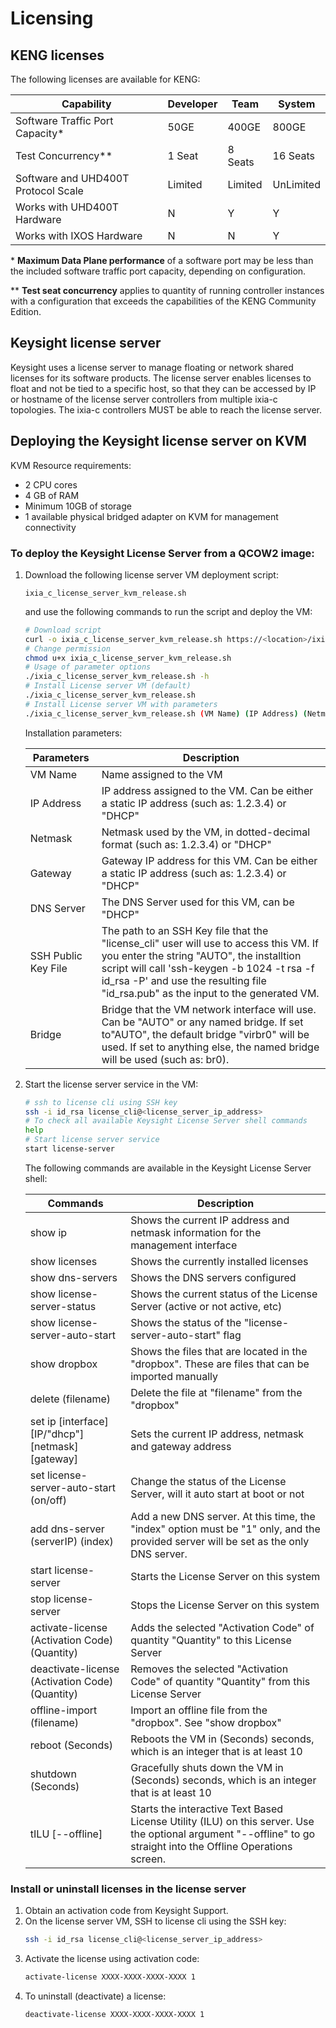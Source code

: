 # Licensing 

## KENG licenses
The following licenses are available for KENG:


  | Capability                          | Developer            | Team                           | System                              |
  |-------------------------------------|----------------------|--------------------------------|-------------------------------------|
  | Software Traffic Port Capacity*     |  50GE                |  400GE                         | 800GE                               |
  | Test Concurrency**                  |  1 Seat              |  8 Seats                       | 16 Seats                            |
  | Software and UHD400T Protocol Scale |  Limited             |  Limited                       | UnLimited                           |
  | Works with UHD400T Hardware         |  N                   |  Y                             | Y                                   |
  | Works with IXOS Hardware            |  N                   |  N                             | Y                                   |

 \* **Maximum Data Plane performance** of a software port may be less than the included software traffic port capacity, depending on configuration.

 \*\* **Test seat concurrency** applies to quantity of running controller instances with a configuration that exceeds the capabilities of the KENG Community Edition.

## Keysight license server

Keysight uses a license server to manage floating or network shared licenses for its software products. The license server enables licenses to float and not be tied to a specific host, so that they can be accessed by IP or hostname of the license server controllers from multiple ixia-c topologies. The ixia-c controllers MUST be able to reach the license server. 

## Deploying the Keysight license server on KVM
KVM Resource requirements:
  
  * 2 CPU cores
  * 4 GB of RAM
  * Minimum 10GB of storage
  * 1 available physical bridged adapter on KVM for management connectivity

### To deploy the Keysight License Server from a QCOW2 image:



1. Download the following license server VM deployment script:

 	 `ixia_c_license_server_kvm_release.sh`

	and use the following commands to run the script and deploy the VM: 

    ```sh
    # Download script
    curl -o ixia_c_license_server_kvm_release.sh https://<location>/ixia_c_license_server_kvm_release.sh
    # Change permission
    chmod u+x ixia_c_license_server_kvm_release.sh
    # Usage of parameter options
    ./ixia_c_license_server_kvm_release.sh -h
    # Install License server VM (default)
    ./ixia_c_license_server_kvm_release.sh 
    # Install License server VM with parameters
    ./ixia_c_license_server_kvm_release.sh (VM Name) (IP Address) (Netmask) (Gateway) (DNS Server) (SSH Public Key File) (Bridge) 
    ```
    Installation parameters:

    | Parameters          |Description  | 
    |---------------------|--------------|
    | VM Name             | Name assigned to the VM   | 
    | IP Address          | IP address assigned to the VM. Can be either a static IP address \(such as: 1.2.3.4\) or "DHCP"     | 
    | Netmask             | Netmask used by the VM, in dotted-decimal format \(such as: 1.2.3.4\) or "DHCP"     | 
    | Gateway             | Gateway IP address for this VM. Can be either a static IP address \(such as: 1.2.3.4\) or "DHCP"     | 
    | DNS Server          | The DNS Server used for this VM, can be "DHCP"      | 
    | SSH Public Key File | The path to an SSH Key file that the "license_cli" user will use to access this VM. If you enter the string "AUTO", the installtion script will call 'ssh-keygen -b 1024 -t rsa -f id_rsa -P' and use the resulting file "id_rsa.pub" as the input to the generated VM. |
    | Bridge              | Bridge that the VM network interface will use. Can be "AUTO" or any named bridge.  If set to"AUTO", the default bridge "virbr0" will be used. If set to anything else, the named bridge will be used \(such as: br0\).   |

2. Start the license server service in the VM:
    ```sh
    # ssh to license cli using SSH key
    ssh -i id_rsa license_cli@<license_server_ip_address>
    # To check all available Keysight License Server shell commands
    help
    # Start license server service
    start license-server
    ```
    The following commands are available in the Keysight License Server shell:

    | Commands                                                | Description  | 
    |---------------------------------------------------------|-----------|
    | show ip                                                 | Shows the current IP address and netmask information for the management interface     | 
    | show licenses                                           | Shows the currently installed licenses  |
    | show dns-servers                                        | Shows the DNS servers configured |
    | show license-server-status                              | Shows the current status of the License Server (active or not active, etc)  |
    | show license-server-auto-start                          | Shows the status of the "license-server-auto-start" flag  |
    | show dropbox                                            | Shows the files that are located in the "dropbox".  These are files that can be imported manually |
    | delete (filename)                                       | Delete the file at "filename" from the "dropbox"  |
    | set ip [interface] [IP/"dhcp"] [netmask] [gateway]      | Sets the current IP address, netmask and gateway address  |
    | set license-server-auto-start (on/off)                  | Change the status of the License Server, will it auto start at boot or not  |
    | add dns-server (serverIP) (index)                       | Add a new DNS server. At this time, the "index" option  must be "1" only, and the provided server will be set as the only DNS server.|
    | start license-server                                    | Starts the License Server on this system  |
    | stop license-server                                     | Stops the License Server on this system |
    | activate-license (Activation Code) (Quantity)           | Adds the selected "Activation Code" of quantity "Quantity" to this License Server |
    | deactivate-license (Activation Code) (Quantity)         | Removes the selected "Activation Code" of quantity "Quantity" from this License Server  |
    | offline-import (filename)                               | Import an offline file from the "dropbox".  See "show dropbox"  |
    | reboot (Seconds)                                        | Reboots the VM in (Seconds) seconds, which is an integer that is at least 10  |
    | shutdown (Seconds)                                      | Gracefully shuts down the VM in (Seconds) seconds, which is an integer that is at least 10  |
    | tILU [--offline]                                        | Starts the interactive Text Based License Utility (ILU) on this server.  Use the optional argument "--offline" to go straight into the Offline Operations screen. |
    
### Install or uninstall licenses in the license server
1. Obtain an activation code from Keysight Support.
2. On the license server VM, SSH to license cli using the SSH key:
    ```sh
    ssh -i id_rsa license_cli@<license_server_ip_address>
    ```
3. Activate the license using activation code:
    ```sh
    activate-license XXXX-XXXX-XXXX-XXXX 1
    ```
4. To uninstall (deactivate) a license:
    ```sh
    deactivate-license XXXX-XXXX-XXXX-XXXX 1
    ```



 

 

 



